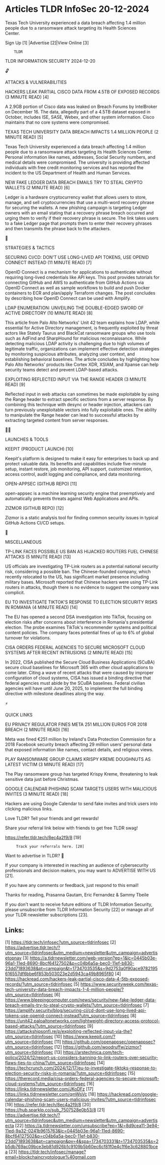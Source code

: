 # Articles TLDR InfoSec 20-12-2024

Texas Tech University experienced a data breach affecting 1.4 million
people due to a ransomware attack targeting its Health Sciences
Center. ‌ ‌ ‌ ‌ ‌ ‌ ‌ ‌ ‌ ‌ ‌ ‌ ‌ ‌ ‌ ‌ ‌ ‌ ‌ ‌ ‌ ‌ ‌ ‌ ‌ ‌  ‌ ‌ ‌ ‌ ‌ ‌ ‌ ‌ ‌ ‌ ‌ ‌ ‌ ‌ ‌ ‌ ‌ ‌ ‌ ‌ ‌ ‌ ‌ ‌ ‌ ‌ 


 Sign Up [1] |Advertise [2]|View Online [3] 

		TLDR 

TLDR INFORMATION SECURITY 2024-12-20

🔓 

ATTACKS & VULNERABILITIES

 HACKERS LEAK PARTIAL CISCO DATA FROM 4.5TB OF EXPOSED RECORDS (3
MINUTE READ) [4] 

 A 2.9GB portion of Cisco data was leaked on Breach Forums by
IntelBroker on December 16. The data, allegedly part of a 4.5TB
dataset exposed in October, includes ISE, SASE, Webex, and other
system information. Cisco maintains that no core systems were
compromised. 

 TEXAS TECH UNIVERSITY DATA BREACH IMPACTS 1.4 MILLION PEOPLE (2
MINUTE READ) [5] 

 Texas Tech University experienced a data breach affecting 1.4 million
people due to a ransomware attack targeting its Health Sciences
Center. Personal information like names, addresses, Social Security
numbers, and medical details were compromised. The university is
providing affected individuals with free credit monitoring services
and has reported the incident to the US Department of Health and Human
Services. 

 NEW FAKE LEDGER DATA BREACH EMAILS TRY TO STEAL CRYPTO WALLETS (2
MINUTE READ) [6] 

 Ledger is a hardware cryptocurrency wallet that allows users to
store, manage, and sell cryptocurrencies that use a multi-word
recovery phrase for securing the wallets. A new phishing campaign is
targeting Ledger owners with an email stating that a recovery phrase
breach occurred and urging them to verify if their recovery phrase is
secure. The link takes users to a fake Ledger page that prompts them
to enter their recovery phrases and then transmits the phrase back to
the attackers. 

🧠 

STRATEGIES & TACTICS

 SECURING CI/CD: DON'T USE LONG-LIVED API TOKENS, USE OPENID CONNECT
INSTEAD (11 MINUTE READ) [7] 

 OpenID Connect is a mechanism for applications to authenticate
without requiring long-lived credentials like API keys. This post
provides tutorials for connecting GitHub and AWS to authenticate from
GitHub Actions via OpenID Connect as well as sample workflows to build
and push Docker containers to ECR and plan/apply Terraform changes.
The post concludes by describing how OpenID Connect can be used with
Amplify. 

 LDAP ENUMERATION: UNVEILING THE DOUBLE-EDGED SWORD OF ACTIVE
DIRECTORY (10 MINUTE READ) [8] 

 This article from Palo Alto Networks' Unit 42 team explains how LDAP,
while essential for Active Directory management, is frequently
exploited by threat actors like Stately Taurus and BlackCat ransomware
groups who use tools such as AdFind and SharpHound for malicious
reconnaissance. While detecting malicious LDAP activity is challenging
due to high volumes of legitimate traffic, organizations can implement
effective detection strategies by monitoring suspicious attributes,
analyzing user context, and establishing behavioral baselines. The
article concludes by highlighting how Palo Alto Networks' products
like Cortex XDR, XSIAM, and Xpanse can help security teams detect and
prevent LDAP-based attacks. 

 EXPLOITING REFLECTED INPUT VIA THE RANGE HEADER (3 MINUTE READ) [9] 

 Reflected input in web attacks can sometimes be made exploitable by
using the Range header to extract specific sections from a server
response. By combining this technique with desync or header injection,
attackers can turn previously unexploitable vectors into fully
exploitable ones. The ability to manipulate the Range header can lead
to successful attacks by extracting targeted content from server
responses. 

🧑‍💻 

LAUNCHES & TOOLS

 KEEPIT (PRODUCT LAUNCH) [10] 

 Keepit's platform is designed to make it easy for enterprises to back
up and protect valuable data. Its benefits and capabilities include
five-minute setup, instant restore, job monitoring, API support,
customized retention, access control, audit logging and compliance,
and data monitoring. 

 OPEN-APPSEC (GITHUB REPO) [11] 

 open-appsec is a machine learning security engine that preemptively
and automatically prevents threats against Web Applications and APIs. 

 ZIZMOR (GITHUB REPO) [12] 

 Zizmor is a static analysis tool for finding common security issues
in typical GitHub Actions CI/CD setups. 

🎁 

MISCELLANEOUS

 TP-LINK FACES POSSIBLE US BAN AS HIJACKED ROUTERS FUEL CHINESE
ATTACKS (5 MINUTE READ) [13] 

 US officials are investigating TP-Link routers as a potential
national security risk, considering a possible ban. The
Chinese-founded company, which recently relocated to the US, has
significant market presence including military bases. Microsoft
reported that Chinese hackers were using TP-Link routers in attacks,
though there is no evidence to suggest the company was complicit. 

 EU TO INVESTIGATE TIKTOK'S RESPONSE TO ELECTION SECURITY RISKS IN
ROMANIA (4 MINUTE READ) [14] 

 The EU has opened a second DSA investigation into TikTok, focusing on
election risks after concerns about interference in Romania's
presidential election. The probe examines TikTok's recommender systems
and political content policies. The company faces potential fines of
up to 6% of global turnover for violations. 

 CISA ORDERS FEDERAL AGENCIES TO SECURE MICROSOFT CLOUD SYSTEMS AFTER
RECENT INTRUSIONS (2 MINUTE READ) [15] 

 In 2022, CISA published the Secure Cloud Business Applications
(SCuBA) secure cloud baselines for Microsoft 365 with other cloud
applications to come later. Citing a wave of recent attacks that were
caused by improper configuration of cloud systems, CISA has issued a
binding directive that federal agencies must abide by the SCuBA
baselines. Federal civilian agencies will have until June 20, 2025, to
implement the full binding directive with milestone deadlines along
the way. 

⚡ 

QUICK LINKS

 EU PRIVACY REGULATOR FINES META 251 MILLION EUROS FOR 2018 BREACH (2
MINUTE READ) [16] 

 Meta was fined €251 million by Ireland's Data Protection Commission
for a 2018 Facebook security breach affecting 29 million users'
personal data that exposed information like names, contact details,
and religious views. 

 PLAY RANSOMWARE GROUP CLAIMS KRISPY KREME DOUGHNUTS AS LATEST VICTIM
(3 MINUTE READ) [17] 

 The Play ransomware group has targeted Krispy Kreme, threatening to
leak sensitive data just before Christmas. 

 GOOGLE CALENDAR PHISHING SCAM TARGETS USERS WITH MALICIOUS INVITES (3
MINUTE READ) [18] 

 Hackers are using Google Calendar to send fake invites and trick
users into clicking malicious links. 

Love TLDR? Tell your friends and get rewards!

 Share your referral link below with friends to get free TLDR swag! 

 https://refer.tldr.tech/8ec4a2f9/8 [19] 

		 Track your referrals here. [20] 

Want to advertise in TLDR? 📰

 If your company is interested in reaching an audience of
cybersecurity professionals and decision makers, you may want to
ADVERTISE WITH US [21]. 

 If you have any comments or feedback, just respond to this email! 

Thanks for reading, 
Prasanna Gautam, Eric Fernandez & Sammy Tbeile 

If you don't want to receive future editions of TLDR Information
Security, please unsubscribe from TLDR Information Security [22] or
manage all of your TLDR newsletter subscriptions [23]. 

 

Links:
------
[1] https://tldr.tech/infosec?utm_source=tldrinfosec
[2] https://advertise.tldr.tech/?utm_source=tldrinfosec&utm_medium=newsletter&utm_campaign=advertisetopnav
[3] https://a.tldrnewsletter.com/web-version?ep=1&lc=0445b03e-96a1-11ed-8690-8bcf64127502&p=c04b6a5a-bec0-11ef-b830-23dd71893638&pt=campaign&t=1734703535&s=9d2753a0f90ace9782195616557df6bbe6f853b503023e2d5943ca49b8965f80
[4] https://hackread.com/hackers-leak-partial-cisco-data-4-5tb-exposed-records/?utm_source=tldrinfosec
[5] https://www.securityweek.com/texas-tech-university-data-breach-impacts-1-4-million-people/?utm_source=tldrinfosec
[6] https://www.bleepingcomputer.com/news/security/new-fake-ledger-data-breach-emails-try-to-steal-crypto-wallets/?utm_source=tldrinfosec
[7] https://amplify.security/blog/securing-ci/cd-dont-use-long-lived-api-tokens-use-openid-connect-instead?utm_source=tldrinfosec
[8] https://unit42.paloaltonetworks.com/lightweight-directory-access-protocol-based-attacks/?utm_source=tldrinfosec
[9] https://attackshipsonfi.re/p/exploiting-reflected-input-via-the?utm_source=tldrinfosec
[10] https://www.keepit.com/?utm_source=tldrinfosec
[11] https://github.com/openappsec/openappsec?utm_source=tldrinfosec
[12] https://github.com/woodruffw/zizmor?utm_source=tldrinfosec
[13] https://arstechnica.com/tech-policy/2024/12/report-us-considers-banning-tp-link-routers-over-security-flaws-ties-to-china/?utm_source=tldrinfosec
[14] https://techcrunch.com/2024/12/17/eu-to-investigate-tiktoks-response-to-election-security-risks-in-romania/?utm_source=tldrinfosec
[15] https://therecord.media/cisa-orders-federal-agencies-to-secure-microsoft-cloud-systems?utm_source=tldrinfosec
[16] https://links.tldrnewsletter.com/JKoDFz
[17] https://links.tldrnewsletter.com/qmWsVc
[18] https://hackread.com/google-calendar-phishing-scam-users-malicious-invites/?utm_source=tldrinfosec
[19] https://refer.tldr.tech/8ec4a2f9/8
[20] https://hub.sparklp.co/sub_7507528e0b53/8
[21] https://advertise.tldr.tech/?utm_source=tldrinfosec&utm_medium=newsletter&utm_campaign=advertisecta
[22] https://a.tldrnewsletter.com/unsubscribe?ep=1&l=8d9cea11-3e94-11ed-9a32-0241b9615763&lc=0445b03e-96a1-11ed-8690-8bcf64127502&p=c04b6a5a-bec0-11ef-b830-23dd71893638&pt=campaign&pv=4&spa=1734703331&t=1734703535&s=2b5db769ac09bce3eb81d926b1c9109b5b60ec6cf81f0e4c1f6e3c628801bcea
[23] https://tldr.tech/infosec/manage?email=blockchaincryptologue%40gmail.com